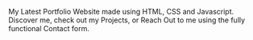 My Latest Portfolio Website made using HTML, CSS and Javascript. Discover me, check out my Projects, or Reach Out to me using the fully functional Contact form.
